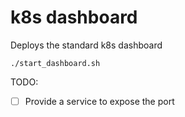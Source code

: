 # k8s dashboard

Deploys the standard k8s dashboard

```
./start_dashboard.sh
```

TODO:

- [ ] Provide a service to expose the port
